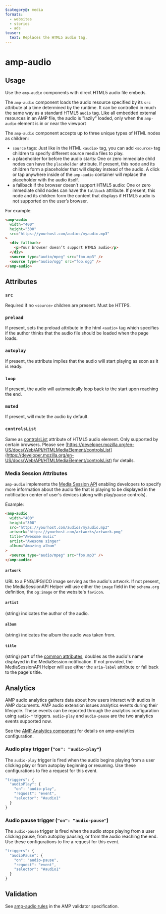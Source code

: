 ```yaml
---
$category@: media
formats:
  - websites
  - stories
  - ads
teaser:
  text: Replaces the HTML5 audio tag.
---
```


# amp-audio

## Usage

Use the `amp-audio` components with direct HTML5 audio file embeds.

The `amp-audio` component loads the audio resource specified by its `src` attribute at a time determined by the runtime. It can be controlled in much the same way as a standard HTML5 `audio` tag.
Like all embedded external resources in an AMP file, the audio is "lazily" loaded, only when the `amp-audio` element is in or near the viewport

The `amp-audio` component accepts up to three unique types of HTML nodes as children:

-   `source` tags: Just like in the HTML `<audio>` tag, you can add `<source>` tag children to specify different source media files to play.
-   a placeholder for before the audio starts: One or zero immediate child nodes can have the `placeholder` attribute. If present, this node and its children form a placeholder that will display instead of the audio. A click or tap anywhere inside of the `amp-audio` container will replace the placeholder with the audio itself.
-   a fallback if the browser doesn’t support HTML5 audio: One or zero immediate child nodes can have the `fallback` attribute. If present, this node and its children form the content that displays if HTML5 audio is not supported on the user’s browser.

For example:

```html
<amp-audio
  width="400"
  height="300"
  src="https://yourhost.com/audios/myaudio.mp3"
>
  <div fallback>
    <p>Your browser doesn’t support HTML5 audio</p>
  </div>
  <source type="audio/mpeg" src="foo.mp3" />
  <source type="audio/ogg" src="foo.ogg" />
</amp-audio>
```

## Attributes

### `src`

Required if no `<source>` children are present. Must be HTTPS.

### `preload`

If present, sets the preload attribute in the html `<audio>` tag which specifies
if the author thinks that the audio file should be loaded when the page loads.

### `autoplay`

If present, the attribute implies that the audio will start playing as soon as
it is ready.

### `loop`

If present, the audio will automatically loop back to the start upon reaching
the end.

### `muted`

If present, will mute the audio by default.

### `controlsList`

Same as
[controlsList](https://developer.mozilla.org/en-US/docs/Web/API/HTMLMediaElement/controlsList)
attribute of HTML5 audio element. Only supported by certain browsers. Please
see [https://developer.mozilla.org/en-US/docs/Web/API/HTMLMediaElement/controlsList](https://developer.mozilla.org/en-US/docs/Web/API/HTMLMediaElement/controlsList)
for details.

### Media Session Attributes

`amp-audio` implements the
[Media Session API](https://developers.google.com/web/updates/2017/02/media-session)
enabling developers to specify more information about the audio file that is
playing to be displayed in the notification center of user's devices (along with
play/pause controls).

Example:

```html
<amp-audio
  width="400"
  height="300"
  src="https://yourhost.com/audios/myaudio.mp3"
  artwork="https://yourhost.com/artworks/artwork.png"
  title="Awesome music"
  artist="Awesome singer"
  album="Amazing album"
>
  <source type="audio/mpeg" src="foo.mp3" />
</amp-audio>
```

#### `artwork`

URL to a PNG/JPG/ICO image serving as the audio's artwork. If not present, the
MediaSessionAPI Helper will use either the `image` field in the `schema.org`
definition, the `og:image` or the website's `favicon`.

#### `artist`

(string) indicates the author of the audio.

#### `album`

(string) indicates the album the audio was taken from.

#### `title`

(string) part of the
[common attributes](https://amp.dev/documentation/guides-and-tutorials/learn/common_attributes),
doubles as the audio's name displayed in the MediaSession notification. If not
provided, the MediaSessionAPI Helper will use either the `aria-label` attribute
or fall back to the page's title.

## Analytics

AMP audio analytics gathers data about how users interact with audios in AMP
documents. AMP audio extension issues analytics events during their lifecycle.
These events can be reported through the analytics configuration using `audio-*`
triggers. `audio-play` and `audio-pause` are the two analytics events supported
now.

See the [AMP Analytics component](https://amp.dev/documentation/components/amp-analytics/)
for details on amp-analytics configuration.

### Audio play trigger (`"on": "audio-play"`)

The `audio-play` trigger is fired when the audio begins playing from a user
clicking play or from autoplay beginning or resuming. Use these configurations
to fire a request for this event.

```javascript
"triggers": {
  "audioPlay": {
    "on": "audio-play",
    "request": "event",
    "selector": "#audio1"
  }
}
```

### Audio pause trigger (`"on": "audio-pause"`)

The `audio-pause` trigger is fired when the audio stops playing from a user
clicking pause, from autoplay pausing, or from the audio reaching the end.
Use these configurations to fire a request for this event.

```javascript
"triggers": {
  "audioPause": {
    "on": "audio-pause",
    "request": "event",
    "selector": "#audio1"
  }
}
```

## Validation

See [amp-audio rules](validator-amp-audio.protoascii) in the AMP validator specification.
